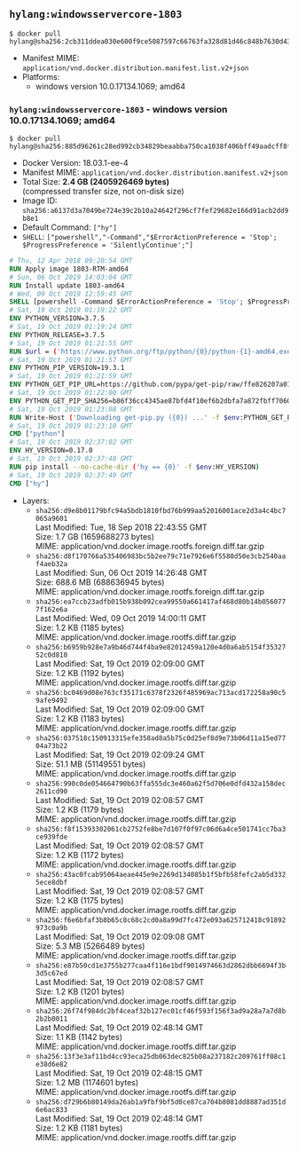 ## `hylang:windowsservercore-1803`

```console
$ docker pull hylang@sha256:2cb311ddea030e600f9ce5087597c66763fa328d81d46c848b7630d437b5de7f
```

-	Manifest MIME: `application/vnd.docker.distribution.manifest.list.v2+json`
-	Platforms:
	-	windows version 10.0.17134.1069; amd64

### `hylang:windowsservercore-1803` - windows version 10.0.17134.1069; amd64

```console
$ docker pull hylang@sha256:885d96261c28ed992cb34829beaabba750ca1038f406bff49aadcff8fb511db6
```

-	Docker Version: 18.03.1-ee-4
-	Manifest MIME: `application/vnd.docker.distribution.manifest.v2+json`
-	Total Size: **2.4 GB (2405926469 bytes)**  
	(compressed transfer size, not on-disk size)
-	Image ID: `sha256:a6137d3a7049be724e39c2b10a24642f296cf7fef29682e166d91acb2dd9b8e1`
-	Default Command: `["hy"]`
-	`SHELL`: `["powershell","-Command","$ErrorActionPreference = 'Stop'; $ProgressPreference = 'SilentlyContinue';"]`

```dockerfile
# Thu, 12 Apr 2018 09:20:54 GMT
RUN Apply image 1803-RTM-amd64
# Sun, 06 Oct 2019 14:03:04 GMT
RUN Install update 1803-amd64
# Wed, 09 Oct 2019 12:59:45 GMT
SHELL [powershell -Command $ErrorActionPreference = 'Stop'; $ProgressPreference = 'SilentlyContinue';]
# Sat, 19 Oct 2019 01:19:22 GMT
ENV PYTHON_VERSION=3.7.5
# Sat, 19 Oct 2019 01:19:24 GMT
ENV PYTHON_RELEASE=3.7.5
# Sat, 19 Oct 2019 01:21:55 GMT
RUN $url = ('https://www.python.org/ftp/python/{0}/python-{1}-amd64.exe' -f $env:PYTHON_RELEASE, $env:PYTHON_VERSION); 	Write-Host ('Downloading {0} ...' -f $url); 	[Net.ServicePointManager]::SecurityProtocol = [Net.SecurityProtocolType]::Tls12; 	Invoke-WebRequest -Uri $url -OutFile 'python.exe'; 		Write-Host 'Installing ...'; 	Start-Process python.exe -Wait 		-ArgumentList @( 			'/quiet', 			'InstallAllUsers=1', 			'TargetDir=C:\Python', 			'PrependPath=1', 			'Shortcuts=0', 			'Include_doc=0', 			'Include_pip=0', 			'Include_test=0' 		); 		$env:PATH = [Environment]::GetEnvironmentVariable('PATH', [EnvironmentVariableTarget]::Machine); 		Write-Host 'Verifying install ...'; 	Write-Host '  python --version'; python --version; 		Write-Host 'Removing ...'; 	Remove-Item python.exe -Force; 		Write-Host 'Complete.'
# Sat, 19 Oct 2019 01:21:57 GMT
ENV PYTHON_PIP_VERSION=19.3.1
# Sat, 19 Oct 2019 01:21:59 GMT
ENV PYTHON_GET_PIP_URL=https://github.com/pypa/get-pip/raw/ffe826207a010164265d9cc807978e3604d18ca0/get-pip.py
# Sat, 19 Oct 2019 01:22:00 GMT
ENV PYTHON_GET_PIP_SHA256=b86f36cc4345ae87bfd4f10ef6b2dbfa7a872fbff70608a1e43944d283fd0eee
# Sat, 19 Oct 2019 01:23:08 GMT
RUN Write-Host ('Downloading get-pip.py ({0}) ...' -f $env:PYTHON_GET_PIP_URL); 	[Net.ServicePointManager]::SecurityProtocol = [Net.SecurityProtocolType]::Tls12; 	Invoke-WebRequest -Uri $env:PYTHON_GET_PIP_URL -OutFile 'get-pip.py'; 	Write-Host ('Verifying sha256 ({0}) ...' -f $env:PYTHON_GET_PIP_SHA256); 	if ((Get-FileHash 'get-pip.py' -Algorithm sha256).Hash -ne $env:PYTHON_GET_PIP_SHA256) { 		Write-Host 'FAILED!'; 		exit 1; 	}; 		Write-Host ('Installing pip=={0} ...' -f $env:PYTHON_PIP_VERSION); 	python get-pip.py 		--disable-pip-version-check 		--no-cache-dir 		('pip=={0}' -f $env:PYTHON_PIP_VERSION) 	; 	Remove-Item get-pip.py -Force; 		Write-Host 'Verifying pip install ...'; 	pip --version; 		Write-Host 'Complete.'
# Sat, 19 Oct 2019 01:23:10 GMT
CMD ["python"]
# Sat, 19 Oct 2019 02:37:02 GMT
ENV HY_VERSION=0.17.0
# Sat, 19 Oct 2019 02:37:48 GMT
RUN pip install --no-cache-dir ('hy == {0}' -f $env:HY_VERSION)
# Sat, 19 Oct 2019 02:37:49 GMT
CMD ["hy"]
```

-	Layers:
	-	`sha256:d9e8b01179bfc94a5bdb1810fbd76b999aa52016001ace2d3a4c4bc7065a9601`  
		Last Modified: Tue, 18 Sep 2018 22:43:55 GMT  
		Size: 1.7 GB (1659688273 bytes)  
		MIME: application/vnd.docker.image.rootfs.foreign.diff.tar.gzip
	-	`sha256:d8f170766a535406983bc5b2ee79c71e7926e6f5580d50e3cb2540aaf4aeb32a`  
		Last Modified: Sun, 06 Oct 2019 14:26:48 GMT  
		Size: 688.6 MB (688636945 bytes)  
		MIME: application/vnd.docker.image.rootfs.foreign.diff.tar.gzip
	-	`sha256:ea7ccb23adfb015b938b092cea99550a661417af468d80b14b0560777f162e6a`  
		Last Modified: Wed, 09 Oct 2019 14:00:11 GMT  
		Size: 1.2 KB (1185 bytes)  
		MIME: application/vnd.docker.image.rootfs.diff.tar.gzip
	-	`sha256:b6959b928e7a9b46d744f4ba9e82012459a120e4d0a6ab5154f3532752c0d810`  
		Last Modified: Sat, 19 Oct 2019 02:09:00 GMT  
		Size: 1.2 KB (1192 bytes)  
		MIME: application/vnd.docker.image.rootfs.diff.tar.gzip
	-	`sha256:bc0469d08e763cf35171c6378f2326f485969ac713acd172258a90c59afe9492`  
		Last Modified: Sat, 19 Oct 2019 02:09:00 GMT  
		Size: 1.2 KB (1183 bytes)  
		MIME: application/vnd.docker.image.rootfs.diff.tar.gzip
	-	`sha256:037518c150913315efe358ad8a5b75c0d25ef8d9e73b06d11a15ed7704a73b22`  
		Last Modified: Sat, 19 Oct 2019 02:09:24 GMT  
		Size: 51.1 MB (51149551 bytes)  
		MIME: application/vnd.docker.image.rootfs.diff.tar.gzip
	-	`sha256:990c0de054664790b63ffa555dc3e460a62f5d706e0dfd432a158dec2611cd90`  
		Last Modified: Sat, 19 Oct 2019 02:08:57 GMT  
		Size: 1.2 KB (1179 bytes)  
		MIME: application/vnd.docker.image.rootfs.diff.tar.gzip
	-	`sha256:f8f15393302061cb2752fe8be7d107f0f97c06d6a4ce501741cc7ba3ce939fde`  
		Last Modified: Sat, 19 Oct 2019 02:08:57 GMT  
		Size: 1.2 KB (1172 bytes)  
		MIME: application/vnd.docker.image.rootfs.diff.tar.gzip
	-	`sha256:43ac0fcab95064aeae445e9e2269d134085b1f5bfb58fefc2ab5d3325ece8dbf`  
		Last Modified: Sat, 19 Oct 2019 02:08:57 GMT  
		Size: 1.2 KB (1175 bytes)  
		MIME: application/vnd.docker.image.rootfs.diff.tar.gzip
	-	`sha256:f6e6bfaf3b8b65c8c68c2cd0a8a99d7fc472e093a625712418c91892973c0a9b`  
		Last Modified: Sat, 19 Oct 2019 02:09:08 GMT  
		Size: 5.3 MB (5266489 bytes)  
		MIME: application/vnd.docker.image.rootfs.diff.tar.gzip
	-	`sha256:e87b50cd1e3755b277caa4f116e1bdf9014974663d2862dbb6694f3b3d5c67ed`  
		Last Modified: Sat, 19 Oct 2019 02:08:57 GMT  
		Size: 1.2 KB (1201 bytes)  
		MIME: application/vnd.docker.image.rootfs.diff.tar.gzip
	-	`sha256:26f74f984dc2bf4ceaf32b127ec01cf46f593f156f3ad9a28a7a7d8b2b2b0011`  
		Last Modified: Sat, 19 Oct 2019 02:48:14 GMT  
		Size: 1.1 KB (1142 bytes)  
		MIME: application/vnd.docker.image.rootfs.diff.tar.gzip
	-	`sha256:13f3e3af11bd4cc93eca25db063dec825b08a237182c209761ff08c1e38d6e82`  
		Last Modified: Sat, 19 Oct 2019 02:48:15 GMT  
		Size: 1.2 MB (1174601 bytes)  
		MIME: application/vnd.docker.image.rootfs.diff.tar.gzip
	-	`sha256:d729b6b80149da26ab1a9fbf9bf5d0ce87ca704b8081dd8887ad351d6e6ac833`  
		Last Modified: Sat, 19 Oct 2019 02:48:14 GMT  
		Size: 1.2 KB (1181 bytes)  
		MIME: application/vnd.docker.image.rootfs.diff.tar.gzip
